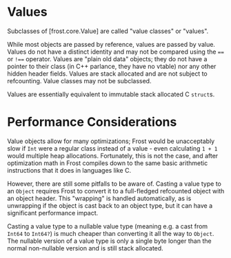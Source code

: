 Values
======

Subclasses of [frost.core.Value] are called "value classes" or "values".

While most objects are passed by reference, values are passed by value. Values do not have a
distinct identity and may not be compared using the `==` or `!==` operator. Values are "plain old
data" objects; they do not have a pointer to their class (in C++ parlance, they have no vtable) nor
any other hidden header fields. Values are stack allocated and are not subject to refcounting.
Value classes may not be subclassed.

Values are essentially equivalent to immutable stack allocated C `struct`s.

Performance Considerations
==========================

Value objects allow for many optimizations; Frost would be unacceptably slow if `Int` were a regular
class instead of a value - even calculating `1 + 1` would multiple heap allocations. Fortunately,
this is not the case, and after optimization math in Frost compiles down to the same basic
arithmetic instructions that it does in languages like C.

However, there are still some pitfalls to be aware of. Casting a value type to an `Object` requires
Frost to convert it to a full-fledged refcounted object with an object header. This "wrapping" is
handled automatically, as is unwrapping if the object is cast back to an object type, but it can
have a significant performance impact.

Casting a value type to a nullable value type (meaning e.g. a cast from `Int64` to `Int64?`) is much
cheaper than converting it all the way to `Object`. The nullable version of a value type is only a
single byte longer than the normal non-nullable version and is still stack allocated.